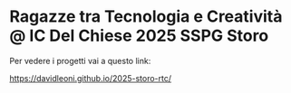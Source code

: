 # Ragazze tra Tecnologia e Creatività @ IC Del Chiese 2025 SSPG Storo


Per vedere i progetti vai a questo link:

https://davidleoni.github.io/2025-storo-rtc/
